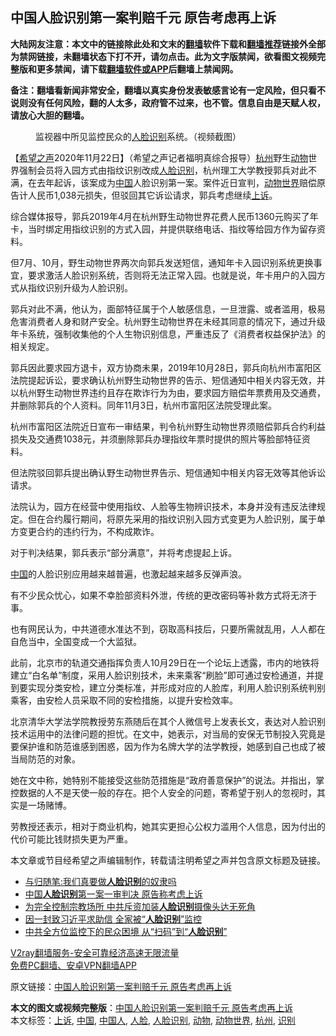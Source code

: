  <h2>中国人脸识别第一案判赔千元 原告考虑再上诉</h2> <p class="notice"><b>大陆网友注意：本文中的链接除此处和文末的<a href="https://github.com/bannedbook/fanqiang" >翻墙</a>软件下载和<a href="https://github.com/killgcd/justmysocks/blob/master/README.md">翻墙推荐</a>链接外全部为禁网链接，未翻墙状态下打不开，请勿点击。此为文字版禁闻，欲看图文视频完整版和更多禁闻，请下载<a href="https://github.com/bannedbook/fanqiang">翻墙软件或APP</a>后翻墙上禁闻网。</p><p>备注：翻墙看新闻非常安全，翻墙以真实身份发表敏感言论有一定风险，但只看不说则没有任何风险，翻的人太多，政府管不过来，也不管。信息自由是天赋人权，请放心大胆的翻墙。</b></p>  <div class="entry"> <figure><figcaption>监视器中所见监控民众的<a href="https://www.bannedbook.org/bnews/tag/%E4%BA%BA%E8%84%B8/" class="st_tag internal_tag" rel="tag" title="标签 人脸 下的日志">人脸</a><a href="https://www.bannedbook.org/bnews/tag/%E8%AF%86%E5%88%AB/" class="st_tag internal_tag" rel="tag" title="标签 识别 下的日志">识别</a>系统。（视频截图）</figcaption></figure> <p>【<span class='wp_keywordlink_affiliate'><a href="https://www.soundofhope.org" title="希望之声" target="_blank">希望之声</a></span>2020年11月22日】（希望之声记者福明真综合报导）<a href="https://www.bannedbook.org/bnews/tag/%e6%9d%ad%e5%b7%9e/" class="st_tag internal_tag" rel="tag" title="标签 杭州 下的日志">杭州</a>野生<a href="https://www.bannedbook.org/bnews/tag/%e5%8a%a8%e7%89%a9/" class="st_tag internal_tag" rel="tag" title="标签 动物 下的日志">动物</a>世界强制会员将入园方式由指纹识别改成<a href="https://www.bannedbook.org/bnews/tag/%e4%ba%ba%e8%84%b8%e8%af%86%e5%88%ab/" class="st_tag internal_tag" rel="tag" title="标签 人脸识别 下的日志">人脸识别</a>，杭州理工大学教授郭兵对此不满，在去年起诉，该案成为<span class='wp_keywordlink_affiliate'><a href="https://www.bannedbook.org/" title="中国" target="_blank">中国</a></span>人脸识别第一案。案件近日宣判，<a href="https://www.bannedbook.org/bnews/tag/%E5%8A%A8%E7%89%A9%E4%B8%96%E7%95%8C/" class="st_tag internal_tag" rel="tag" title="标签 动物世界 下的日志">动物世界</a>赔偿原告计人民币1,038元损失，但驳回其它诉讼请求，郭兵考虑继续<a href="https://www.bannedbook.org/bnews/tag/%E4%B8%8A%E8%AF%89/" class="st_tag internal_tag" rel="tag" title="标签 上诉 下的日志">上诉</a>。</p> <p>综合媒体报导，郭兵2019年4月在杭州野生动物世界花费人民币1360元购买了年卡，当时绑定用指纹识别的方式入园，并提供联络电话、指纹等给园方作为留存资料。</p> <p>但7月、10月，野生动物世界两次向郭兵发送短信，通知年卡入园识别系统更换事宜，要求激活人脸识别系统，否则将无法正常入园。也就是说，年卡用户的入园方式从指纹识别升级为人脸识别。</p> <p>郭兵对此不满，他认为，面部特征属于个人敏感信息，一旦泄露、或者滥用，极易危害消费者人身和财产安全。杭州野生动物世界在未经其同意的情况下，通过升级年卡系统，强制收集他的个人生物识别信息，严重违反了《消费者权益保护法》的相关规定。</p>  <p>郭兵因此要求园方退卡，双方协商未果，2019年10月28日，郭兵向杭州市富阳区法院提起诉讼，要求确认杭州野生动物世界的告示、短信通知中相关内容无效，并以杭州野生动物世界违约且存在欺诈行为为由，要求园方赔偿年票费用及交通费，并删除郭兵的个人资料。同年11月3日，杭州市富阳区法院受理此案。</p> <p>杭州市富阳区法院近日宣布一审结果，判令杭州野生动物世界须赔偿郭兵合约利益损失及交通费1038元，并须删除郭兵办理指纹年票时提供的照片等脸部特征资料。</p> <p>但法院驳回郭兵提出确认野生动物世界告示、短信通知中相关内容无效等其他诉讼请求。</p> <p>法院认为，园方在经营中使用指纹、人脸等生物辨识技术，本身并没有违反法律规定。但在合约履行期间，将原先采用的指纹识别入园方式变更为人脸识别，属于单方变更合约的违约行为，不构成欺诈。</p>  <p>对于判决结果，郭兵表示“部分满意”，并将考虑提起上诉。</p> <p><a href="https://www.bannedbook.org/bnews/tag/%E4%B8%AD%E5%9B%BD/" class="st_tag internal_tag" rel="tag" title="标签 中国 下的日志">中国</a>的人脸识别应用越来越普遍，也激起越来越多反弹声浪。</p> <p>有不少民众忧心，如果不幸脸部资料外泄，传统的更改密码等补救方式将无济于事。</p> <p>也有网民认为，中共道德水准达不到，窃取高科技后，只要所需就乱用，人人都在自危当中，全国变成一个大监狱。</p>  <p>此前，北京市的轨道交通指挥负责人10月29日在一个论坛上透露，市内的地铁将建立“白名单”制度，采用人脸识别技术，未来乘客“刷脸”即可通过安检通道，并提到要实现分类安检，建立分类标准，并形成对应的人脸库，利用人脸识别系统判别乘客，由安检人员采取不同的安检措施，以提升安检效率。</p> <p>北京清华大学法学院教授劳东燕随后在其个人微信号上发表长文，表达对人脸识别技术运用中的法律问题的担忧。在文中，她表示，对当局的安保无节制投入究竟是要保护谁和防范谁感到困惑，因为作为名牌大学的法学教授，她感到自己也成了被当局防范的对象。</p> <p>她在文中称，她特别不能接受这些防范措施是“政府善意保护”的说法。并指出，掌控数据的人不是天使一般的存在。把个人安全的问题，寄希望于别人的忽视时，其实是一场赌博。</p> <p>劳教授还表示，相对于商业机构，她其实更担心公权力滥用个人信息，因为付出的代价可能比钱财损失更为严重。</p>  <p>本文章或节目经希望之声编辑制作，转载请注明希望之声并包含原文标题及链接。</p> <ul class='op-related-articles' title='相关阅读'> <li><a href='https://www.bannedbook.org/bnews/comments/20201122/1434975.html' target='_blank'>与归随笔:我们真要做<b>人脸识别</b>的奴隶吗</a></li> <li><a href='https://www.bannedbook.org/bnews/headline/20201122/1434866.html' target='_blank'>中国<b>人脸识别</b>第一案一审判决 原告称考虑上诉</a></li> <li><a href='https://www.bannedbook.org/bnews/headline/20201027/1421087.html' target='_blank'>为完全控制宗教场所 中共斥资加装<b>人脸识别</b>摄像头达无死角</a></li> <li><a href='https://www.bannedbook.org/bnews/comments/20201019/1416514.html' target='_blank'>因一封致习近平求助信 全家被“<b>人脸识别</b>”监控</a></li> <li><a href='https://www.bannedbook.org/bnews/comments/20200930/1405736.html' target='_blank'>中共全方位监控下的民众困境 从“扫码”到“<b>人脸识别</b>”</a></li> </ul> <p class="texttj"> <a href="https://www.bannedbook.org/forum23/topic22702.html" target="_blank">V2ray翻墙服务-安全可靠经济高速无限流量</a><br/> <a href="https://github.com/bannedbook/fanqiang/wiki/%E7%A6%81%E9%97%BB%E7%BD%91%E5%AE%89%E5%8D%93%E7%BF%BB%E5%A2%99%E6%96%B0%E9%97%BBAPP" target="_blank">免费PC翻墙、安卓VPN翻墙APP</a></p><p>原文链接：<a class="src_link"  href="https://www.soundofhope.org/post/445555" target="_blank">中国人脸识别第一案判赔千元 原告考虑再上诉</a></p><a name='sharetosocial'></a>       <div><b>本文的图文或视频完整版</b>：<a href='https://www.bannedbook.org/bnews/comments/20201122/1435223.html'>中国人脸识别第一案判赔千元 原告考虑再上诉</a></div>  </div><!--END ENTRY--> <div class="postfooter"> <div>本文标签：<a href="https://www.bannedbook.org/bnews/tag/%E4%B8%8A%E8%AF%89/" rel="tag">上诉</a>, <a href="https://www.bannedbook.org/bnews/tag/%E4%B8%AD%E5%9B%BD/" rel="tag">中国</a>, <a href="https://www.bannedbook.org/bnews/tag/%e4%b8%ad%e5%9b%bd%e4%ba%ba/" rel="tag">中国人</a>, <a href="https://www.bannedbook.org/bnews/tag/%E4%BA%BA%E8%84%B8/" rel="tag">人脸</a>, <a href="https://www.bannedbook.org/bnews/tag/%e4%ba%ba%e8%84%b8%e8%af%86%e5%88%ab/" rel="tag">人脸识别</a>, <a href="https://www.bannedbook.org/bnews/tag/%e5%8a%a8%e7%89%a9/" rel="tag">动物</a>, <a href="https://www.bannedbook.org/bnews/tag/%E5%8A%A8%E7%89%A9%E4%B8%96%E7%95%8C/" rel="tag">动物世界</a>, <a href="https://www.bannedbook.org/bnews/tag/%e6%9d%ad%e5%b7%9e/" rel="tag">杭州</a>, <a href="https://www.bannedbook.org/bnews/tag/%E8%AF%86%E5%88%AB/" rel="tag">识别</a></div>  </div><!--END POSTFOOTER--> 
